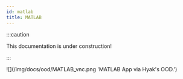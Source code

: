 ```yaml
---
id: matlab
title: MATLAB
---
```


:::caution

This documentation is under construction!

:::

![](/img/docs/ood/MATLAB_vnc.png 'MATLAB App via Hyak's OOD.')